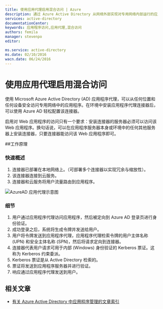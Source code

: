 ```yaml
---
title: 使用应用代理启用混合访问 | Azure
description: 通过 Azure Active Directory 从网络外部实现对专用网络内部运行的应用的访问。
services: active-directory
documentationCenter: 
keywords: 应用程序访问,应用代理,混合访问
authors: femila
manager: stevenpo
editor: 

ms.service: active-directory
ms.date: 02/10/2016
wacn.date: 06/24/2016
---
```


# 使用应用代理启用混合访问
使用 Microsoft Azure Active Directory (AD) 应用程序代理，可以从任何位置和任何设备安全访问专用网络中的应用程序。在环境中安装应用程序代理连接器后，可以使用 Azure AD 轻松配置该连接器。

启用对 Web 应用程序的访问只有一个要求：安装连接器的服务器必须可以访问该 Web 应用程序。换句话说，可以在应用程序服务器本身或环境中的任何其他服务器上安装连接器，只要连接器能访问该 Web 应用程序即可。

##工作原理
### 快速概述
1. 连接器已部署在本地网络上。（可部署多个连接器以实现冗余与缩放性）。
2. 该连接器连接到云服务。
3. 连接器和云服务将用户流量路由到应用程序。

 ![AzureAD 应用代理示意图](./media/active-directory-appssoaccess-whatis/azureappproxxy.png)

### 细节
1. 用户通过应用程序代理访问应用程序，然后被定向到 Azure AD 登录页进行身份验证。
2. 成功登录之后，系统将生成令牌并发送给用户。
3. 用户将令牌发送到应用程序代理，应用程序代理检索令牌的用户主体名称 (UPN) 和安全主体名称 (SPN)，然后将请求定向到连接器。
4. 连接器代表用户请求可用于内部 (Windows) 身份验证的 Kerberos 票证。这称为 Kerberos 约束委派。
5. Kerberos 票证是从 Active Directory 检索的。
6. 票证将发送到应用程序服务器并进行验证。
7. 响应通过应用程序代理发送到用户。

## 相关文章
- [有关 Azure Active Directory 中应用程序管理的文章索引](./active-directory-apps-index.md)

<!---HONumber=Mooncake_0411_2016-->